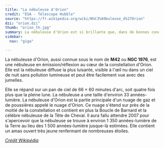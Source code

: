 ```yaml
---
title: "La nébuleuse d'Orion"
credit: "ESA - Télescope Hubble"
source: "https://fr.wikipedia.org/wiki/N%C3%A9buleuse_d%27Orion"
dzi: "orion.dzi"
thumb: "orion_th.jpg"
summary: La nébuleuse d'Orion est si brillante que, dans de bonnes conditions, elle est parfois visible à l'œil nu.
sidebar:
  nav: "giga"

---
```


La nébuleuse d'Orion, aussi connue sous le nom de **M42** ou **NGC 1976**, est une nébuleuse en émission/réflexion au cœur de la constellation d'Orion. Elle est la nébuleuse diffuse la plus luisante, visible à l'œil nu dans un ciel de nuit sans pollution lumineuse et peut être facilement vue avec des jumelles.

Elle se répand sur un pan de ciel de 66 × 60 minutes d'arc, soit quatre fois plus que la pleine lune. La nébuleuse a une taille d'environ 33 années-lumière. La nébuleuse d'Orion est la partie principale d'un nuage de gaz et de poussières appelé le nuage d'Orion. Ce nuage s'étend sur près de la moitié de la constellation et contient en plus la Boucle de Barnard et la célèbre nébuleuse de la Tête de Cheval. Il aura fallu attendre 2007 pour s'apercevoir que la nébuleuse se trouve à environ 1 350 années-lumière de la Terre au lieu des 1 500 années-lumière jusque-là estimées. Elle contient un amas ouvert très jeune renfermant de nombreuses étoiles.

<cite>[Crédit Wikipédia]({{page.source}})</cite>
